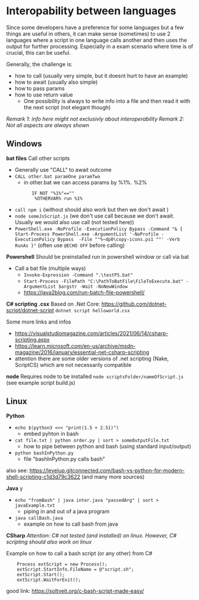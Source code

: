 # Interopability between languages

Since some developers have a preference for some languages but a few things are useful in others, it can make sense (sometimes) to use 2 languages where a script in one language calls another and then uses the output for further processing. Especially in a exam scenario where time is of crucial, this can be useful.


Generally, the challenge is: 
- how to call (usually very simple, but it doesnt hurt to have an example)
- how to await (usually also simple)
- how to pass params
- how to use return value 
    - One possibility is always to write info into a file and then read it with the next script (not elegant though) 

*Remark 1: info here might not exclusivly about interoperability*
*Remark 2: Not all aspects are always shown*

## Windows

**bat files**
Call other scripts
- Generally use "CALL" to await outcome
- `CALL other.bat paramOne paramTwo` 
    - in other.bat we can access params by %1%. %2% 
        ``` 
           IF NOT "%1%"==""  
	        %OTHERVAR% run %1%
        ```
- `call npm i`  (without should also work but then we don't await )
- `node someJsScript.js`   (we don't use call because we don't await. Usually we would also use call (not tested here))
- `PowerShell.exe -NoProfile -ExecutionPolicy Bypass -Command "& { Start-Process PowerShell.exe -ArgumentList '-NoProfile -ExecutionPolicy Bypass  -File ""%~dp0\copy-icons.ps1 ""' -Verb RunAs }"`  (often use `@ECHO OFF` before calling)


**Powershell**
Should be preinstalled run in powershell window or call via bat
- Call a bat file (multiple ways)
    - `Invoke-Expression -Command ".\testPS.bat"`
    - `Start-Process -FilePath "C:\PathToBatFile\FileToExecute.bat" -ArgumentList $argstr -Wait -NoNewWindow`
    - https://java2blog.com/run-batch-file-powershell/


**C# scripting .csx**
Based on .Net Core:   https://github.com/dotnet-script/dotnet-script
`dotnet script helloworld.csx`

Some more links and infos
- https://visualstudiomagazine.com/articles/2021/06/14/csharp-scripting.aspx
- https://learn.microsoft.com/en-us/archive/msdn-magazine/2016/january/essential-net-csharp-scripting
- attention there are some older versions of .net scripting (Nake, ScriptCS) which are not necessarily compatible


**node**
Requires node to be installed
`node scriptsFolder/nameOfScript.js`  (see example script build.js)

## Linux

**Python**

- `echo $(python3 <<< "print(1.5 + 2.51)")`
  - embed pyhton in bash
- `cat file.txt | python order.py | sort > someOutputFile.txt`
    - how to pipe between python and bash (using standard input/output)
- `python bashInPython.py`
    - file "bashInPython.py calls bash"


also see:  https://levelup.gitconnected.com/bash-vs-python-for-modern-shell-scripting-c1d3d79c3622 (and many more sources)

**Java**
y
- `echo "fromBash" | java inter.java "passedArg" | sort > javaExample.txt`
    - piping in and out of a java program
- `java callBash.java`
    - example on how to call bash from java


**CSharp**
*Attention: C# not tested (and installed) on linux. However, C# scripting should also work on linux* 

Example on how to call a bash script (or any other) from C#
```
    Process extScript = new Process();
    extScript.StartInfo.FileName = @"script.sh";
    extScript.Start();
    extScript.WaitForExit();
```
good link:  https://soltveit.org/c-bash-script-made-easy/

